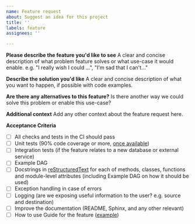 ```yaml
---
name: Feature request
about: Suggest an idea for this project
title: ''
labels: feature
assignees: ''

---
```


**Please describe the feature you'd like to see**
A clear and concise description of what problem feature solves or what use-case it would enable.
e.g. "I really wish I could ...", "I'm sad that I can't..."

**Describe the solution you'd like**
A clear and concise description of what you want to happen, if possible with code examples.

**Are there any alternatives to this feature?**
Is there another way we could solve this problem or enable this use-case?

**Additional context**
Add any other context about the feature request here.

**Acceptance Criteria**

- [ ] All checks and tests in the CI should pass
- [ ] Unit tests (90% code coverage or more, [once available](https://github.com/astronomer/astro-sdk/issues/191))
- [ ] Integration tests (if the feature relates to a new database or external service)
- [ ] Example DAG
- [ ] Docstrings in [reStructuredText](https://peps.python.org/pep-0287/) for each of  methods, classes, functions and module-level attributes (including Example DAG on how it should be used)
- [ ] Exception handling in case of errors
- [ ] Logging (are we exposing useful information to the user? e.g. source and destination)
- [ ] Improve the documentation (README, Sphinx, and any other relevant)
- [ ] How to use Guide for the feature ([example](https://airflow.apache.org/docs/apache-airflow-providers-postgres/stable/operators.html))
